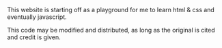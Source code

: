 This website is starting off as a playground for me to learn html & css and eventually javascript.

This code may be modified and distributed, as long as the original is cited and credit is given.
